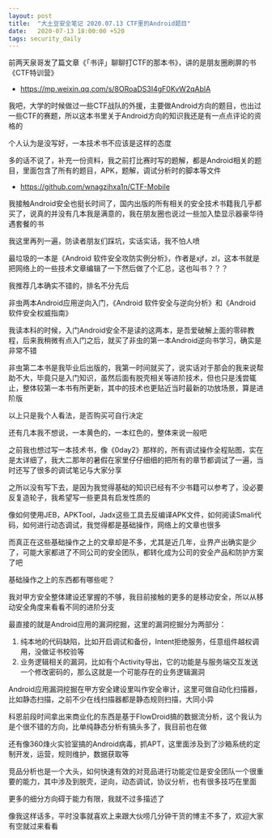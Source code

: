 ```yaml
---
layout: post
title:  "大土豆安全笔记 2020.07.13 CTF里的Android题目"
date:   2020-07-13 18:00:00 +520
tags: security_daily
---
```


前两天泉哥发了篇文章《「书评」聊聊打CTF的那本书》，讲的是朋友圈刷屏的书《CTF特训营》
- https://mp.weixin.qq.com/s/8ORoaDS3I4gF0KvW2qAblA

我吧，大学的时候做过一些CTF战队的外援，主要做Android方向的题目，也出过一些CTF的赛题，所以这本书里关于Android方向的知识我还是有一点点评论的资格的

个人认为是没写好，一本技术书不应该是这样的态度

多的话不说了，补充一份资料，我之前打比赛时写的题解，都是Android相关的题目，里面包含了所有的题目，APK，题解，调试分析时的脚本等文件
- https://github.com/wnagzihxa1n/CTF-Mobile

我接触Android安全也挺长时间了，国内出版的所有相关的安全技术书籍我几乎都买了，说真的并没有几本我是满意的，我在朋友圈也说过一些加入垫显示器豪华待遇套餐的书

我这里再列一遍，防读者朋友们踩坑，实话实话，我不怕人喷

最垃圾的一本是《Android 软件安全攻防实例分析》，作者是xjf，zl，这本书就是把网络上的一些技术文章编辑了一下然后做了个汇总，这也叫书？？？

我推荐几本确实不错的，排名不分先后

非虫两本Android应用逆向入门，《Android 软件安全与逆向分析》和《Android 软件安全权威指南》

我读本科的时候，入门Android安全不是读的这两本，是吾爱破解上面的零碎教程，后来我稍微有点入门之后，就买了非虫的第一本Android逆向书学习，确实是非常不错

非虫第二本书是我毕业后出版的，我第一时间就买了，说实话对于那会的我来说帮助不大，毕竟只是入门知识，虽然后面有脱壳相关等进阶技术，但也只是浅尝辄止，整体较第一本书有所更新，其中的技术也更贴近当时最新的功放场景，算是进阶版

以上只是我个人看法，是否购买可自行决定

还有几本我不想说，一本黄色的，一本红色的，整体来说一般吧

之前我也想过写一本技术书，像《0day2》那样的，所有调试操作全程贴图，实在是太详细了，我大二那年的暑假在家里仔仔细细的把所有的章节都调试了一遍，当时还写了很多的调试笔记与大家分享

之所以没有写下去，是因为我觉得基础的知识已经有不少书籍可以参考了，没必要反复造轮子，我希望写一些更具有启发性质的

像如何使用JEB，APKTool，Jadx这些工具去反编译APK文件，如何阅读Smali代码，如何进行动态调试，我觉得都是基础操作，网络上的文章也很多

而真正在这些基础操作之上的文章却是不多，尤其是近几年，业界产出确实是少了，可能大家都进了不同公司的安全团队，都转化成为公司的安全产品和防护方案了吧

基础操作之上的东西都有哪些呢？

我对甲方安全整体建设还掌握的不够，我目前接触的更多的是移动安全，所以从移动安全角度来看看不同的进阶分支

最直接的就是Android应用的漏洞挖掘，这里的漏洞挖掘分为两部分：
1. 纯本地的代码缺陷，比如开启调试和备份，Intent拒绝服务，任意组件越权调用，没做证书校验等
2. 业务逻辑相关的漏洞，比如有个Activity导出，它的功能是与服务端交互发送一个修改密码的，那么这就是一个可能存在的业务逻辑漏洞

Android应用漏洞挖掘在甲方安全建设里叫作安全审计，这里可做自动化扫描器，比如静态扫描，之前不少在线扫描器都是静态规则扫描，大同小异

科恩前段时间拿出来商业化的东西是基于FlowDroid搞的数据流分析，这个我认为是个很不错的方向，比单纯静态分析有搞头多了，我目前也在做

还有像360烽火实验室搞的Android病毒，抓APT，这里面涉及到了沙箱系统的定制开发，运营，规则维护，数据获取等

竞品分析也是一个大头，如何快速有效的对竞品进行功能定位是安全团队一个很重要的能力，其中涉及到脱壳，逆向，动态调试，协议分析，也有很多技巧在里面

更多的细分方向碍于能力有限，我就不过多描述了

像我这样话多，平时没事就喜欢上来跟大伙唠几分钟干货的博主不多了，欢迎大家有空就过来看看